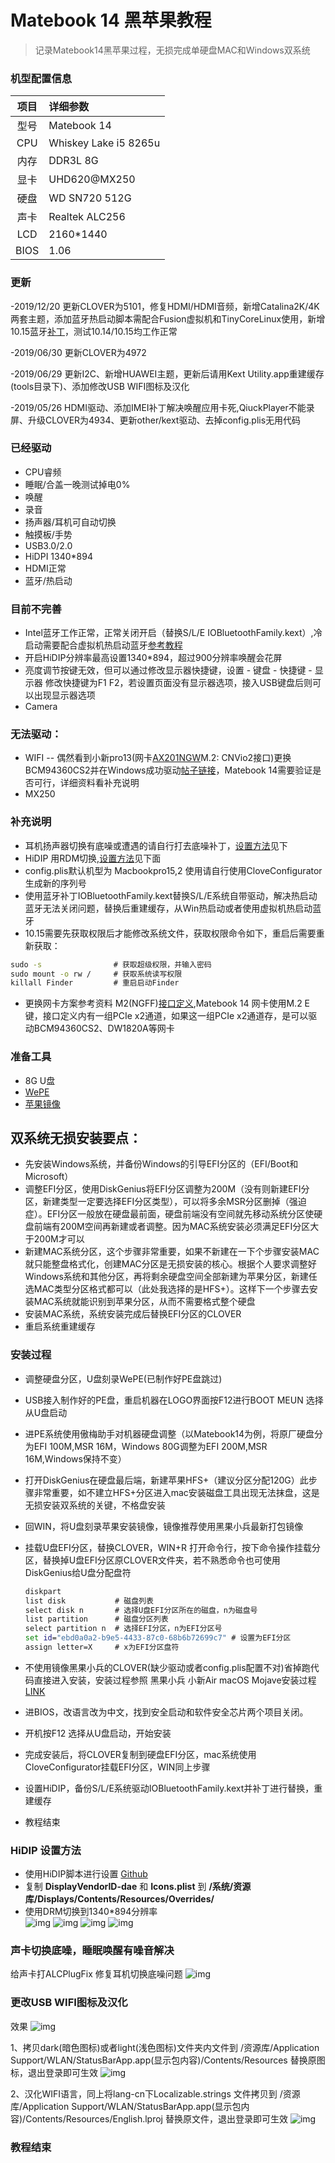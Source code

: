 # Matebook 14 黑苹果教程
>记录Matebook14黑苹果过程，无损完成单硬盘MAC和Windows双系统

### 机型配置信息
| 项目 | 详细参数|
| :--: | :-------------------- |
| 型号 | Matebook 14    |
| CPU  | Whiskey Lake i5 8265u |
|内存| DDR3L 8G|
| 显卡 | UHD620@MX250|
| 硬盘 | WD SN720 512G|
| 声卡 | Realtek ALC256 |
|LCD| 2160*1440|
|BIOS|1.06|

### 更新

-2019/12/20  更新CLOVER为5101，修复HDMI/HDMI音频，新增Catalina2K/4K两套主题，添加蓝牙热启动脚本需配合Fusion虚拟机和TinyCoreLinux使用，新增10.15蓝牙[补丁](/蓝牙补丁)，测试10.14/10.15均工作正常

-2019/06/30  更新CLOVER为4972

-2019/06/29  更新I2C、新增HUAWEI主题，更新后请用Kext Utility.app重建缓存(tools目录下)、添加修改USB WIFI图标及汉化

-2019/05/26  HDMI驱动、添加IMEI补丁解决唤醒应用卡死,QiuckPlayer不能录屏、升级CLOVER为4934、更新other/kext驱动、去掉config.plis无用代码

### 已经驱动
* CPU睿频
* 睡眠/合盖一晚测试掉电0%
* 唤醒
* 录音
* 扬声器/耳机可自动切换
* 触摸板/手势
* USB3.0/2.0
* HiDPI 1340*894
* HDMI正常
* 蓝牙/热启动

###  目前不完善
* Intel蓝牙工作正常，正常关闭开启（替换S/L/E IOBluetoothFamily.kext）,冷启动需要配合虚拟机热启动蓝牙[参考教程](http://bbs.pcbeta.com/viewthread-1807726-1-3.html)
* 开启HiDIP分辨率最高设置1340*894，超过900分辨率唤醒会花屏
* 亮度调节按键无效，但可以通过修改显示器快捷键，设置 - 键盘 - 快捷键 - 显示器 修改快捷键为F1 F2，若设置页面没有显示器选项，接入USB键盘后则可以出现显示器选项
* Camera

### 无法驱动：
* WIFI -- 偶然看到小新pro13(网卡[AX201NGW](https://www.intel.cn/content/www/cn/zh/products/docs/wireless/wi-fi-6-ax201-module-brief.html)M.2: CNVio2接口)更换BCM94360CS2并在Windows成功驱动[帖子链接](https://post.smzdm.com/p/aqnlz47p/)，Matebook 14需要验证是否可行，详细资料看补充说明
* MX250

### 补充说明
* 耳机扬声器切换有底噪或遭遇的请自行打去底噪补丁，[设置方法](#声卡切换底噪睡眠唤醒有噪音解决)见下
* HiDIP 用RDM切换,[设置方法](#hidip-设置方法)见下面
* config.plis默认机型为 Macbookpro15,2 使用请自行使用CloveConfigurator生成新的序列号
* 使用蓝牙补丁IOBluetoothFamily.kext替换S/L/E系统自带驱动，解决热启动蓝牙无法关闭问题，替换后重建缓存，从Win热启动或者使用虚拟机热启动蓝牙
* 10.15需要先获取权限后才能修改系统文件，获取权限命令如下，重启后需要重新获取：
```cmd
sudo -s                # 获取超级权限，并输入密码
sudo mount -o rw /     # 获取系统读写权限
killall Finder         # 重启启动Finder
```
* 更换网卡方案参考资料 M2(NGFF)[接口定义](https://blog.csdn.net/greless/article/details/51698662),Matebook 14 网卡使用M.2 E键，接口定义内有一组PCIe x2通道，如果这一组PCIe x2通道存，是可以驱动BCM94360CS2、DW1820A等网卡

### 准备工具
* 8G U盘
* [WePE](http://www.wepe.com.cn/)
* [苹果镜像](blog.daliansky.net)

## 双系统无损安装要点：
* 先安装Windows系统，并备份Windows的引导EFI分区的（EFI/Boot和Microsoft）
* 调整EFI分区，使用DiskGenius将EFI分区调整为200M（没有则新建EFI分区，新建类型一定要选择EFI分区类型），可以将多余MSR分区删掉（强迫症）。EFI分区一般放在硬盘最前面，硬盘前端没有空间就先移动系统分区使硬盘前端有200M空间再新建或者调整。因为MAC系统安装必须满足EFI分区大于200M才可以
* 新建MAC系统分区，这个步骤非常重要，如果不新建在一下个步骤安装MAC就只能整盘格式化，创建MAC分区是无损安装的核心。根据个人要求调整好Windows系统和其他分区，再将剩余硬盘空间全部新建为苹果分区，新建任选MAC类型分区格式都可以（此处我选择的是HFS+）。这样下一个步骤去安装MAC系统就能识别到苹果分区，从而不需要格式整个硬盘
* 安装MAC系统，系统安装完成后替换EFI分区的CLOVER
* 重启系统重建缓存

### 安装过程
* 调整硬盘分区，U盘刻录WePE(已制作好PE盘跳过)
* USB接入制作好的PE盘，重启机器在LOGO界面按F12进行BOOT MEUN 选择从U盘启动
* 进PE系统使用傲梅助手对机器硬盘调整（以Matebook14为例，将原厂硬盘分为EFI 100M,MSR 16M，Windows 80G调整为EFI 200M,MSR 16M,Windows保持不变）
* 打开DiskGenius在硬盘最后端，新建苹果HFS+（建议分区分配120G）此步骤非常重要，如不建立HFS+分区进入mac安装磁盘工具出现无法抹盘，这是无损安装双系统的关键，不格盘安装
* 回WIN，将U盘刻录苹果安装镜像，镜像推荐使用黑果小兵最新打包镜像
* 挂载U盘EFI分区，替换CLOVER，WIN+R 打开命令行，按下命令操作挂载分区，替换掉U盘EFI分区原CLOVER文件夹，若不熟悉命令也可使用DiskGenius给U盘分配盘符
  ```cmd
  diskpart
  list disk           # 磁盘列表
  select disk n       # 选择U盘EFI分区所在的磁盘，n为磁盘号
  list partition      # 磁盘分区列表
  select partition n  # 选择EFI分区，n为EFI分区号
  set id="ebd0a0a2-b9e5-4433-87c0-68b6b72699c7"	# 设置为EFI分区
  assign letter=X     # x为EFI分区盘符
  ```
* 不使用镜像黑果小兵的CLOVER(缺少驱动或者config.plis配置不对)省掉跑代码直接进入安装，安装过程参照 黑果小兵 小新Air macOS Mojave安装过程 [LINK](https://blog.daliansky.net/Lenovo-Xiaoxin-Air-13-macOS-Mojave-installation-tutorial.html)

* 进BIOS，改语言改为中文，找到安全启动和软件安全芯片两个项目关闭。
* 开机按F12 选择从U盘启动，开始安装
* 完成安装后，将CLOVER复制到硬盘EFI分区，mac系统使用CloveConfigurator挂载EFI分区，WIN同上步骤
* 设置HiDIP，备份S/L/E系统驱动IOBluetoothFamily.kext并补丁进行替换，重建缓存
* 教程结束

### HiDIP 设置方法
* 使用HiDIP脚本进行设置 [Github](https://github.com/xzhih/one-key-hidpi)  
* 复制 **DisplayVendorID-dae** 和 **Icons.plist** 到 **/系统/资源库/Displays/Contents/Resources/Overrides/**  
* 使用DRM切换到1340*894分辨率  
![img](/HiDPI/01.png)
![img](/HiDPI/02.png)
![img](/HiDPI/03.png)
![img](/HiDPI/04.png)

### 声卡切换底噪，睡眠唤醒有噪音解决
给声卡打ALCPlugFix 修复耳机切换底噪问题
![img](/ALC256_ALCPlugFix/01.png)

### 更改USB WIFI图标及汉化
效果
![img](/usb-wifi/wifi-icns.png)

1、拷贝dark(暗色图标)或者light(浅色图标)文件夹内文件到 /资源库/Application Support/WLAN/StatusBarApp.app(显示包内容)/Contents/Resources 替换原图标，退出登录即可生效
![img](/usb-wifi/wifi-icns-1.png)

2、汉化WIFI语言，同上将lang-cn下Localizable.strings 文件拷贝到 /资源库/Application Support/WLAN/StatusBarApp.app(显示包内容)/Contents/Resources/English.lproj 替换原文件，退出登录即可生效
![img](/usb-wifi/wifi-lang-cn.png)

### 教程结束
